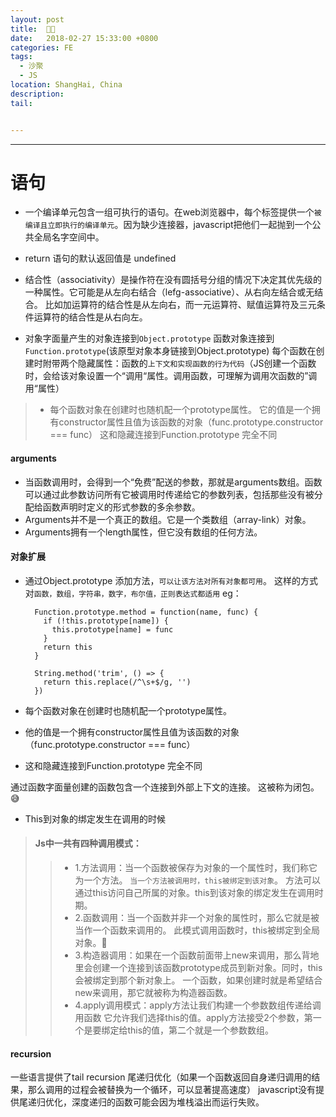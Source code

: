 ```yaml
---
layout: post
title:  🦋📖
date:   2018-02-27 15:33:00 +0800
categories: FE
tags: 
  - 沙聚
  - JS
location: ShangHai, China
description: 
tail: 


---
```

---



语句
=====
* 一个编译单元包含一组可执行的语句。在web浏览器中，每个<script></script>标签提供一个`被编译且立即执行的编译单元`。因为缺少连接器，javascript把他们一起抛到一个公共全局名字空间中。
* return 语句的默认返回值是 undefined
* 结合性（associativity）是操作符在没有圆括号分组的情况下决定其优先级的一种属性。它可能是从左向右结合（lefg-associative）、从右向左结合或无结合。
比如加运算符的结合性是从左向右，而一元运算符、赋值运算符及三元条件运算符的结合性是从右向左。

* 对象字面量产生的对象连接到`Object.prototype`
  函数对象连接到`Function.prototype`(该原型对象本身链接到Object.prototype)
  每个函数在创建时附带两个隐藏属性：函数的`上下文和实现函数的行为代码`（JS创建一个函数时，会给该对象设置一个“调用“属性。调用函数，可理解为调用次函数的”调用“属性）
  
  
>* 每个函数对象在创建时也随机配一个prototype属性。
  它的值是一个拥有constructor属性且值为该函数的对象（func.prototype.constructor === func）
  这和隐藏连接到Function.prototype 完全不同
  
  
#### arguments
* 当函数调用时，会得到一个“免费”配送的参数，那就是arguments数组。函数可以通过此参数访问所有它被调用时传递给它的参数列表，包括那些没有被分配给函数声明时定义的形式参数的多余参数。
* Arguments并不是一个真正的数组。它是一个类数组（array-link）对象。
* Arguments拥有一个length属性，但它没有数组的任何方法。
  
  
#### 对象扩展

* 通过Object.prototype 添加方法，`可以让该方法对所有对象都可用`。
  这样的方式对`函数，数组，字符串，数字，布尔值，正则表达式都适用`
  eg：
  ```
    Function.prototype.method = function(name, func) {
      if (!this.prototype[name]) {
        this.prototype[name] = func
      }
      return this
    }
  ```
  
  ```
    String.method('trim', () => {
      return this.replace(/^\s+$/g, '')
    })
  ```

* 每个函数对象在创建时也随机配一个prototype属性。
* 他的值是一个拥有constructor属性且值为该函数的对象（func.prototype.constructor === func）
* 这和隐藏连接到Function.prototype 完全不同

通过函数字面量创建的函数包含一个连接到外部上下文的连接。
这被称为闭包。😅

* This到对象的绑定发生在调用的时候

>#### Js中一共有四种调用模式：
>>* 1.方法调用：当一个函数被保存为对象的一个属性时，我们称它为一个方法。
`当一个方法被调用时，this被绑定到该对象`。
方法可以通过this访问自己所属的对象。this到该对象的绑定发生在调用时期。
>>* 2.函数调用：当一个函数并非一个对象的属性时，那么它就是被当作一个函数来调用的。
此模式调用函数时，this被绑定到全局对象。👀
>>* 3.构造器调用：如果在一个函数前面带上new来调用，那么背地里会创建一个连接到该函数prototype成员到新对象。同时，this会被绑定到那个新对象上。
一个函数，如果创建时就是希望结合new来调用，那它就被称为构造器函数。
>>* 4.apply调用模式：apply方法让我们构建一个参数数组传递给调用函数
它允许我们选择this的值。apply方法接受2个参数，第一个是要绑定给this的值，第二个就是一个参数数组。


#### recursion

一些语言提供了tail recursion 尾递归优化（如果一个函数返回自身递归调用的结果，那么调用的过程会被替换为一个循环，可以显著提高速度）
javascript没有提供尾递归优化，深度递归的函数可能会因为堆栈溢出而运行失败。
